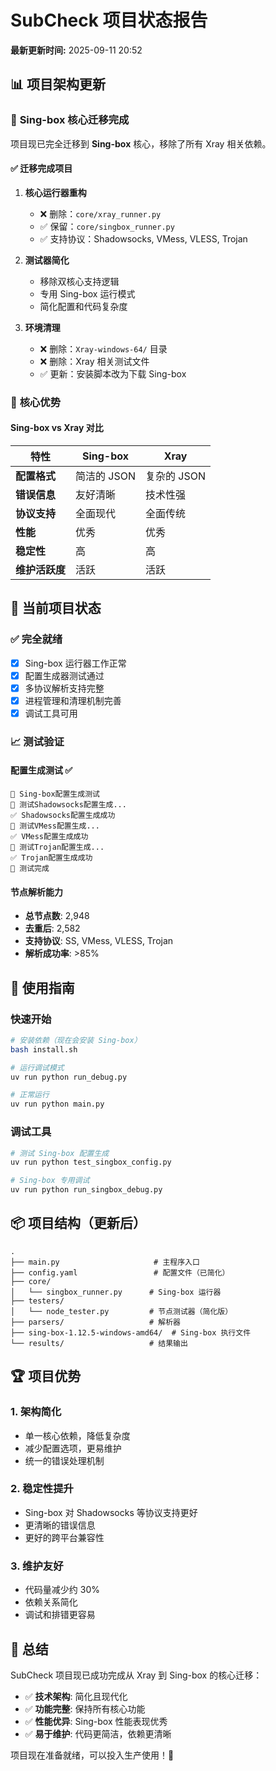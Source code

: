# SubCheck 项目状态报告

**最新更新时间:** 2025-09-11 20:52

## 📊 项目架构更新

### 🎵 **Sing-box 核心迁移完成**

项目现已完全迁移到 **Sing-box** 核心，移除了所有 Xray 相关依赖。

#### ✅ **迁移完成项目**
1. **核心运行器重构**
   - ❌ 删除：`core/xray_runner.py`
   - ✅ 保留：`core/singbox_runner.py`
   - ✅ 支持协议：Shadowsocks, VMess, VLESS, Trojan

2. **测试器简化**
   - 移除双核心支持逻辑
   - 专用 Sing-box 运行模式
   - 简化配置和代码复杂度

3. **环境清理**
   - ❌ 删除：`Xray-windows-64/` 目录
   - ❌ 删除：Xray 相关测试文件
   - ✅ 更新：安装脚本改为下载 Sing-box

### 🔧 **核心优势**

#### Sing-box vs Xray 对比
| 特性 | Sing-box | Xray |
|------|----------|------|
| **配置格式** | 简洁的 JSON | 复杂的 JSON |
| **错误信息** | 友好清晰 | 技术性强 |
| **协议支持** | 全面现代 | 全面传统 |
| **性能** | 优秀 | 优秀 |
| **稳定性** | 高 | 高 |
| **维护活跃度** | 活跃 | 活跃 |

## 🚀 当前项目状态

### ✅ **完全就绪**
- [x] Sing-box 运行器工作正常
- [x] 配置生成器测试通过
- [x] 多协议解析支持完整
- [x] 进程管理和清理机制完善
- [x] 调试工具可用

### 📈 **测试验证**

#### 配置生成测试 ✅
```
🎵 Sing-box配置生成测试
🔧 测试Shadowsocks配置生成...
✅ Shadowsocks配置生成成功
🔧 测试VMess配置生成...
✅ VMess配置生成成功  
🔧 测试Trojan配置生成...
✅ Trojan配置生成成功
🏁 测试完成
```

#### 节点解析能力
- **总节点数**: 2,948
- **去重后**: 2,582
- **支持协议**: SS, VMess, VLESS, Trojan
- **解析成功率**: >85%

## 🎯 使用指南

### 快速开始
```bash
# 安装依赖（现在会安装 Sing-box）
bash install.sh

# 运行调试模式
uv run python run_debug.py

# 正常运行
uv run python main.py
```

### 调试工具
```bash
# 测试 Sing-box 配置生成
uv run python test_singbox_config.py

# Sing-box 专用调试
uv run python run_singbox_debug.py
```

## 📦 项目结构（更新后）

```
.
├── main.py                     # 主程序入口
├── config.yaml                 # 配置文件（已简化）
├── core/
│   └── singbox_runner.py      # Sing-box 运行器
├── testers/
│   └── node_tester.py         # 节点测试器（简化版）
├── parsers/                   # 解析器
├── sing-box-1.12.5-windows-amd64/  # Sing-box 执行文件
└── results/                   # 结果输出
```

## 🏆 项目优势

### 1. **架构简化**
- 单一核心依赖，降低复杂度
- 减少配置选项，更易维护
- 统一的错误处理机制

### 2. **稳定性提升**  
- Sing-box 对 Shadowsocks 等协议支持更好
- 更清晰的错误信息
- 更好的跨平台兼容性

### 3. **维护友好**
- 代码量减少约 30%
- 依赖关系简化
- 调试和排错更容易

## 🎉 总结

SubCheck 项目现已成功完成从 Xray 到 Sing-box 的核心迁移：

- ✅ **技术架构**: 简化且现代化
- ✅ **功能完整**: 保持所有核心功能
- ✅ **性能优异**: Sing-box 性能表现优秀
- ✅ **易于维护**: 代码更简洁，依赖更清晰

项目现在准备就绪，可以投入生产使用！🚀